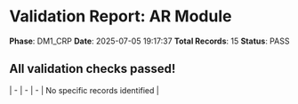 # Validation Report: AR Module

**Phase**: DM1_CRP
**Date**: 2025-07-05 19:17:37
**Total Records**: 15
**Status**: PASS

## All validation checks passed!
| - | - | - | No specific records identified |
